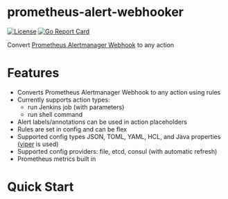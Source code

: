 # prometheus-alert-webhooker

[![License](https://img.shields.io/dub/l/vibe-d.svg)](https://github.com/krpn/prometheus-alert-webhooker/blob/master/LICENSE) [![Go Report Card](https://goreportcard.com/badge/github.com/krpn/prometheus-alert-webhooker)](https://goreportcard.com/report/github.com/krpn/prometheus-alert-webhooker)

Convert [Prometheus Alertmanager Webhook](https://prometheus.io/docs/operating/integrations/#alertmanager-webhook-receiver) to any action

# Features

* Converts Prometheus Alertmanager Webhook to any action using rules
* Currently supports action types:
    * run Jenkins job (with parameters)
    * run shell command
* Alert labels/annotations can be used in action placeholders
* Rules are set in config and can be flex
* Supported config types JSON, TOML, YAML, HCL, and Java properties ([viper](https://github.com/spf13/viper) is used)
* Supported config providers: file, etcd, consul (with automatic refresh)
* Prometheus metrics built in

# Quick Start
